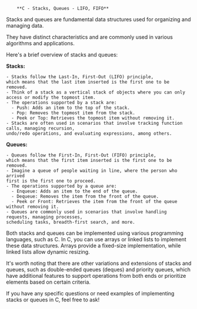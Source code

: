 		**C - Stacks, Queues - LIFO, FIFO**

Stacks and queues are fundamental data structures used for organizing and managing data.

They have distinct characteristics and are commonly used in various algorithms and applications.

Here's a brief overview of stacks and queues:

**Stacks:**

	- Stacks follow the Last-In, First-Out (LIFO) principle, 
	which means that the last item inserted is the first one to be removed.
	- Think of a stack as a vertical stack of objects where you can only access or modify the topmost item.
	- The operations supported by a stack are:
	  - Push: Adds an item to the top of the stack.
	  - Pop: Removes the topmost item from the stack.
	  - Peek or Top: Retrieves the topmost item without removing it.
	- Stacks are often used in scenarios that involve tracking function calls, managing recursion, 
	undo/redo operations, and evaluating expressions, among others.

**Queues:**

	- Queues follow the First-In, First-Out (FIFO) principle, 
	which means that the first item inserted is the first one to be removed.
	- Imagine a queue of people waiting in line, where the person who arrived 
	first is the first one to proceed.
	- The operations supported by a queue are:
	  - Enqueue: Adds an item to the end of the queue.
	  - Dequeue: Removes the item from the front of the queue.
	  - Peek or Front: Retrieves the item from the front of the queue without removing it.
	- Queues are commonly used in scenarios that involve handling requests, managing processes, 
	scheduling tasks, breadth-first search, and more.

Both stacks and queues can be implemented using various programming languages, 
     such as C. In C, you can use arrays or linked lists to implement these data structures. 
     Arrays provide a fixed-size implementation, while linked lists allow dynamic resizing.

It's worth noting that there are other variations and extensions of stacks and queues, 
	such as double-ended queues (deques) and priority queues, which have additional 
	features to support operations from both ends or prioritize elements based on certain criteria.


If you have any specific questions or need examples of implementing stacks or queues in C, feel free to ask!
